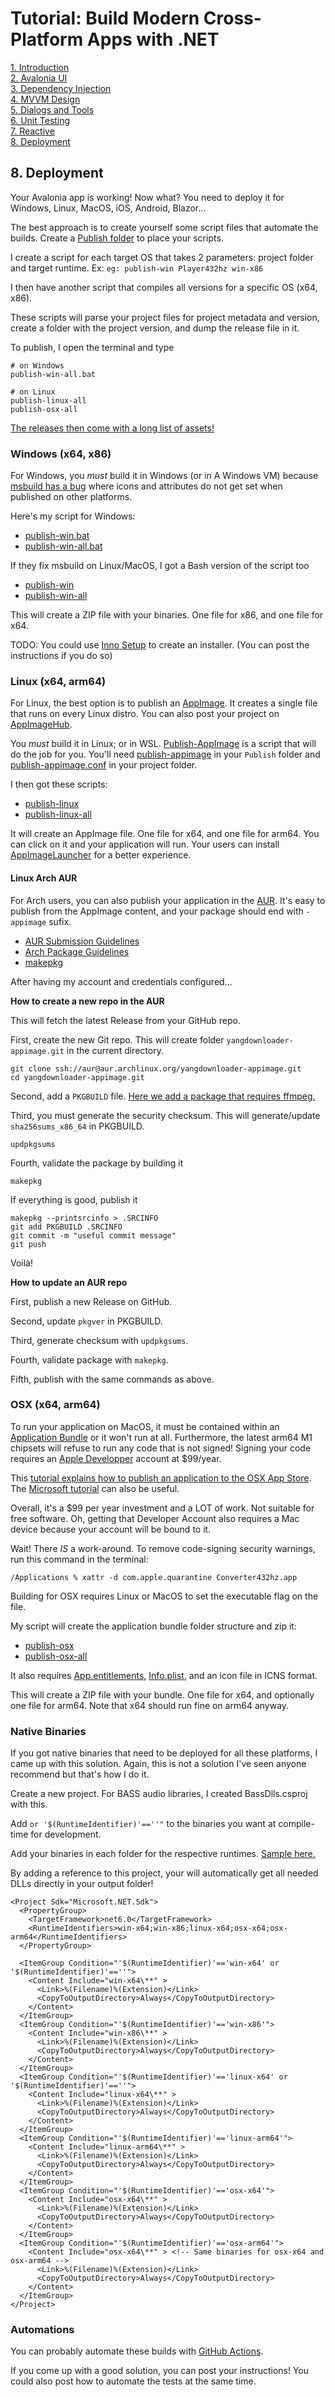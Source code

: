 # Tutorial: Build Modern Cross-Platform Apps with .NET

[1. Introduction](README.md)  
[2. Avalonia UI](2_Avalonia.md)  
[3. Dependency Injection](3_DependencyInjection.md)  
[4. MVVM Design](4_MVVM.md)  
[5. Dialogs and Tools](5_DialogsTools.md)  
[6. Unit Testing](6_UnitTesting.md)  
[7. Reactive](7_Reactive.md)  
[8. Deployment](8_Deployment.md)

## 8. Deployment

Your Avalonia app is working! Now what? You need to deploy it for Windows, Linux, MacOS, iOS, Android, Blazor...

The best approach is to create yourself some script files that automate the builds. Create a [Publish folder](https://github.com/mysteryx93/HanumanInstituteApps/tree/master/Publish) to place your scripts.

I create a script for each target OS that takes 2 parameters: project folder and target runtime. Ex: `eg: publish-win Player432hz win-x86`

I then have another script that compiles all versions for a specific OS (x64, x86).

These scripts will parse your project files for project metadata and version, create a folder with the project version, and dump the release file in it.

To publish, I open the terminal and type

```
# on Windows
publish-win-all.bat

# on Linux
publish-linux-all
publish-osx-all
```

[The releases then come with a long list of assets!](https://github.com/mysteryx93/HanumanInstituteApps/releases)

### Windows (x64, x86)

For Windows, you *must* build it in Windows (or in A Windows VM) because [msbuild has a bug](https://github.com/dotnet/runtime/issues/3828) where icons and attributes do not get set when published on other platforms.

Here's my script for Windows:
- [publish-win.bat](https://github.com/mysteryx93/HanumanInstituteApps/blob/master/Publish/publish-win.bat)
- [publish-win-all.bat](https://github.com/mysteryx93/HanumanInstituteApps/blob/master/Publish/publish-win-all.bat)

If they fix msbuild on Linux/MacOS, I got a Bash version of the script too
- [publish-win](https://github.com/mysteryx93/HanumanInstituteApps/blob/master/Publish/publish-win)
- [publish-win-all](https://github.com/mysteryx93/HanumanInstituteApps/blob/master/Publish/publish-win-all)

This will create a ZIP file with your binaries. One file for x86, and one file for x64.

TODO: You could use [Inno Setup](https://jrsoftware.org/isinfo.php) to create an installer. (You can post the instructions if you do so)

### Linux (x64, arm64)

For Linux, the best option is to publish an [AppImage](https://appimage.org/). It creates a single file that runs on every Linux distro. You can also post your project on [AppImageHub](https://www.appimagehub.com/).

You *must* build it in Linux; or in WSL. [Publish-AppImage](https://github.com/kuiperzone/Publish-AppImage) is a script that will do the job for you. You'll need [publish-appimage](https://github.com/kuiperzone/Publish-AppImage/blob/main/publish-appimage) in your `Publish` folder and [publish-appimage.conf](https://github.com/kuiperzone/Publish-AppImage/blob/main/publish-appimage.conf) in your project folder.

I then got these scripts:
- [publish-linux](https://github.com/mysteryx93/HanumanInstituteApps/blob/master/Publish/publish-linux)
- [publish-linux-all](https://github.com/mysteryx93/HanumanInstituteApps/blob/master/Publish/publish-linux-all)

It will create an AppImage file. One file for x64, and one file for arm64. You can click on it and your application will run. Your users can install [AppImageLauncher](https://github.com/TheAssassin/AppImageLauncher) for a better experience.

#### Linux Arch AUR

For Arch users, you can also publish your application in the [AUR](https://aur.archlinux.org/). It's easy to publish from the AppImage content, and your package should end with `-appimage` sufix.

- [AUR Submission Guidelines](https://wiki.archlinux.org/title/AUR_submission_guidelines)
- [Arch Package Guidelines](https://wiki.archlinux.org/title/Arch_package_guidelines)
- [makepkg](https://wiki.archlinux.org/title/Makepkg)

After having my account and credentials configured...

**How to create a new repo in the AUR**

This will fetch the latest Release from your GitHub repo.

First, create the new Git repo. This will create folder `yangdownloader-appimage.git` in the current directory.

    git clone ssh://aur@aur.archlinux.org/yangdownloader-appimage.git
    cd yangdownloader-appimage.git

Second, add a `PKGBUILD` file. [Here we add a package that requires ffmpeg.](#)

Third, you must generate the security checksum. This will generate/update `sha256sums_x86_64` in PKGBUILD.

    updpkgsums

Fourth, validate the package by building it

    makepkg

If everything is good, publish it

    makepkg --printsrcinfo > .SRCINFO
    git add PKGBUILD .SRCINFO
    git commit -m "useful commit message"
    git push

Voilà!

**How to update an AUR repo**

First, publish a new Release on GitHub.

Second, update `pkgver` in PKGBUILD.

Third, generate checksum with `updpkgsums`.

Fourth, validate package with `makepkg`.

Fifth, publish with the same commands as above.

### OSX (x64, arm64)

To run your application on MacOS, it must be contained within an [Application Bundle](https://developer.apple.com/library/archive/documentation/CoreFoundation/Conceptual/CFBundles/BundleTypes/BundleTypes.html) or it won't run at all. Furthermore, the latest arm64 M1 chipsets will refuse to run any code that is not signed! Signing your code requires an [Apple Developper](https://developer.apple.com/) account at $99/year.

This [tutorial explains how to publish an application to the OSX App Store](https://docs.avaloniaui.net/docs/distribution-publishing/macos). The [Microsoft tutorial](https://docs.microsoft.com/en-us/xamarin/mac/deploy-test/publishing-to-the-app-store/) can also be useful.

Overall, it's a $99 per year investment and a LOT of work. Not suitable for free software. Oh, getting that Developer Account also requires a Mac device because your account will be bound to it.

Wait! There *IS* a work-around. To remove code-signing security warnings, run this command in the terminal:

    /Applications % xattr -d com.apple.quarantine Converter432hz.app

Building for OSX requires Linux or MacOS to set the executable flag on the file.

My script will create the application bundle folder structure and zip it:
- [publish-osx](https://github.com/mysteryx93/HanumanInstituteApps/blob/master/Publish/publish-osx)
- [publish-osx-all](https://github.com/mysteryx93/HanumanInstituteApps/blob/master/Publish/publish-osx-all)

It also requires [App.entitlements](https://github.com/mysteryx93/HanumanInstituteApps/blob/master/Publish/App.entitlements), [Info.plist](https://github.com/mysteryx93/HanumanInstituteApps/blob/master/Publish/Info.plist), and an icon file in ICNS format.

This will create a ZIP file with your bundle. One file for x64, and optionally one file for arm64. Note that x64 should run fine on arm64 anyway.

### Native Binaries

If you got native binaries that need to be deployed for all these platforms, I came up with this solution. Again, this is not a solution I've seen anyone recommend but that's how I do it.

Create a new project. For BASS audio libraries, I created BassDlls.csproj with this.

Add `or '$(RuntimeIdentifier)'==''"` to the binaries you want at compile-time for development.

Add your binaries in each folder for the respective runtimes. [Sample here.](https://github.com/mysteryx93/HanumanInstituteApps/tree/master/DLL/Bass)

By adding a reference to this project, your will automatically get all needed DLLs directly in your output folder!

```
<Project Sdk="Microsoft.NET.Sdk">
  <PropertyGroup>
    <TargetFramework>net6.0</TargetFramework>
    <RuntimeIdentifiers>win-x64;win-x86;linux-x64;osx-x64;osx-arm64</RuntimeIdentifiers>
  </PropertyGroup>

  <ItemGroup Condition="'$(RuntimeIdentifier)'=='win-x64' or '$(RuntimeIdentifier)'==''">
    <Content Include="win-x64\**" >
      <Link>%(Filename)%(Extension)</Link>
      <CopyToOutputDirectory>Always</CopyToOutputDirectory>
    </Content>
  </ItemGroup>
  <ItemGroup Condition="'$(RuntimeIdentifier)'=='win-x86'">
    <Content Include="win-x86\**" >
      <Link>%(Filename)%(Extension)</Link>
      <CopyToOutputDirectory>Always</CopyToOutputDirectory>
    </Content>
  </ItemGroup>
  <ItemGroup Condition="'$(RuntimeIdentifier)'=='linux-x64' or '$(RuntimeIdentifier)'==''">
    <Content Include="linux-x64\**" >
      <Link>%(Filename)%(Extension)</Link>
      <CopyToOutputDirectory>Always</CopyToOutputDirectory>
    </Content>
  </ItemGroup>
  <ItemGroup Condition="'$(RuntimeIdentifier)'=='linux-arm64'">
    <Content Include="linux-arm64\**" >
      <Link>%(Filename)%(Extension)</Link>
      <CopyToOutputDirectory>Always</CopyToOutputDirectory>
    </Content>
  </ItemGroup>
  <ItemGroup Condition="'$(RuntimeIdentifier)'=='osx-x64'">
    <Content Include="osx-x64\**" >
      <Link>%(Filename)%(Extension)</Link>
      <CopyToOutputDirectory>Always</CopyToOutputDirectory>
    </Content>
  </ItemGroup>
  <ItemGroup Condition="'$(RuntimeIdentifier)'=='osx-arm64'">
    <Content Include="osx-x64\**" > <!-- Same binaries for osx-x64 and osx-arm64 -->
      <Link>%(Filename)%(Extension)</Link>
      <CopyToOutputDirectory>Always</CopyToOutputDirectory>
    </Content>
  </ItemGroup>
</Project>
```

### Automations

You can probably automate these builds with [GitHub Actions](https://github.com/features/actions).

If you come up with a good solution, you can post your instructions! You could also post how to automate the tests at the same time.
